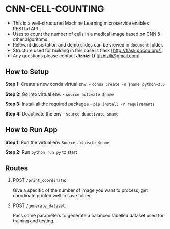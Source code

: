 # CNN-CELL-COUNTING

* This is a well-structured Machine Learning microservice enables RESTful API.
* Uses to count the number of cells in a medical image based on CNN & other algorithms. 
* Relevant dissertation and demo slides can be viewed in `document` folder.
* Structure used for building in this case is flask [http://flask.pocoo.org/].
* Any questions please contact __Jizhizi Li__ [jizhizili@gmail.com]

## How to Setup

**Step 1:** Create a new conda virtual env. - `conda create -n $name python=3.6`

**Step 2:** Go into virtual env. - `source activate $name`

**Step 3:** Install all the required packages - `pip install -r requirements`

**Step 4:** Deactivate the env - `source deactivate $name`

## How to Run App

**Step 1:** Run the virtual env `Source activate $name`

**Step 2:** Run `python run.py` to start


## Routes

1.  POST `/print_coordinate`:

    Give a specific of the number of image you want to process, get coordinate printed well in save folder.
2.  POST `/generate_dataset`:

    Pass some parameters to generate a balanced labelled dataset used for training and testing.
